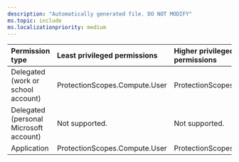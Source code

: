 ```yaml
---
description: "Automatically generated file. DO NOT MODIFY"
ms.topic: include
ms.localizationpriority: medium
---
```


|Permission type|Least privileged permissions|Higher privileged permissions|
|:---|:---|:---|
|Delegated (work or school account)|ProtectionScopes.Compute.User|ProtectionScopes.Compute.All|
|Delegated (personal Microsoft account)|Not supported.|Not supported.|
|Application|ProtectionScopes.Compute.User|ProtectionScopes.Compute.All|


